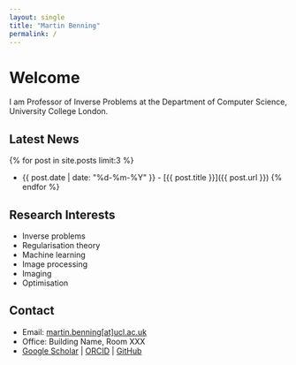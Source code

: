 ```yaml
---
layout: single
title: "Martin Benning"
permalink: /
---
```


# Welcome

I am Professor of Inverse Problems at the Department of Computer Science, University College London.

## Latest News
{% for post in site.posts limit:3 %}
- {{ post.date | date: "%d-%m-%Y" }} - [{{ post.title }}]({{ post.url }})
{% endfor %}

## Research Interests
- Inverse problems
- Regularisation theory
- Machine learning
- Image processing
- Imaging
- Optimisation

## Contact
- Email: [martin.benning[at]ucl.ac.uk](mailto:martin.benning@ucl.ac.uk)
- Office: Building Name, Room XXX
- [Google Scholar](link) | [ORCID](link) | [GitHub](link)